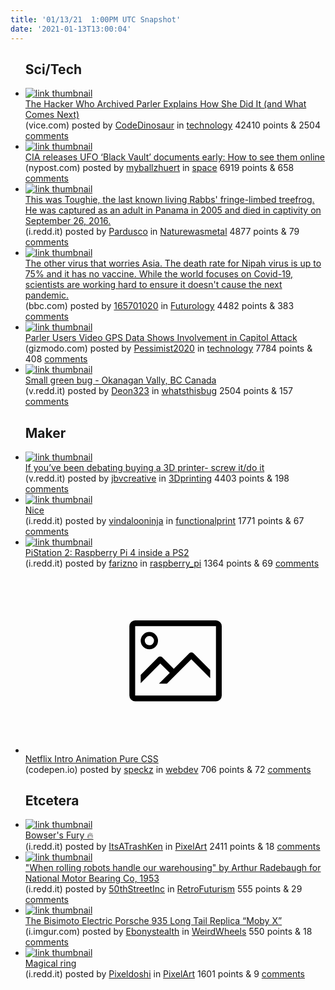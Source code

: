 ```yaml
---
title: '01/13/21  1:00PM UTC Snapshot'
date: '2021-01-13T13:00:04'
---
```

<ul>
<h2>Sci/Tech</h2>

<li><a href='https://www.vice.com/en/article/n7vqew/the-hacker-who-archived-parler-explains-how-she-did-it-and-what-comes-next'><img src='https://a.thumbs.redditmedia.com/parMXm8yH5hMc1ImzNYzHX4xW-QnLuRWzOzRL5fr208.jpg' alt='link thumbnail'></a><div><div class='linkTitle'><a href='https://www.vice.com/en/article/n7vqew/the-hacker-who-archived-parler-explains-how-she-did-it-and-what-comes-next'>The Hacker Who Archived Parler Explains How She Did It (and What Comes Next)</a></div>(vice.com) posted by <a href='https://www.reddit.com/user/CodeDinosaur'>CodeDinosaur</a> in <a href='https://www.reddit.com/r/technology'>technology</a> 42410 points & 2504 <a href='https://www.reddit.com/r/technology/comments/kvyowr/the_hacker_who_archived_parler_explains_how_she/'>comments</a></div></li>

<li><a href='https://nypost.com/2021/01/12/cia-releases-ufo-black-vault-documents-see-them-online/'><img src='https://a.thumbs.redditmedia.com/Cmf3ihMo5b7MCeKuzCPI4HyzIHDF-J6MLNdAGXuWR88.jpg' alt='link thumbnail'></a><div><div class='linkTitle'><a href='https://nypost.com/2021/01/12/cia-releases-ufo-black-vault-documents-see-them-online/'>CIA releases UFO ‘Black Vault’ documents early: How to see them online</a></div>(nypost.com) posted by <a href='https://www.reddit.com/user/myballzhuert'>myballzhuert</a> in <a href='https://www.reddit.com/r/space'>space</a> 6919 points & 658 <a href='https://www.reddit.com/r/space/comments/kw2xs9/cia_releases_ufo_black_vault_documents_early_how/'>comments</a></div></li>

<li><a href='https://i.redd.it/i7i3suafnya61.jpg'><img src='https://b.thumbs.redditmedia.com/8XhwjL9XTXrgUMr3deh9JNuPKrOPQO4Rwsa-Ioee3es.jpg' alt='link thumbnail'></a><div><div class='linkTitle'><a href='https://i.redd.it/i7i3suafnya61.jpg'>This was Toughie, the last known living Rabbs' fringe-limbed treefrog. He was captured as an adult in Panama in 2005 and died in captivity on September 26, 2016.</a></div>(i.redd.it) posted by <a href='https://www.reddit.com/user/Pardusco'>Pardusco</a> in <a href='https://www.reddit.com/r/Naturewasmetal'>Naturewasmetal</a> 4877 points & 79 <a href='https://www.reddit.com/r/Naturewasmetal/comments/kvzv9q/this_was_toughie_the_last_known_living_rabbs/'>comments</a></div></li>

<li><a href='https://www.bbc.com/future/article/20210106-nipah-virus-how-bats-could-cause-the-next-pandemic'><img src='https://b.thumbs.redditmedia.com/vP4HjmsPLhbgySczya7b3LQoY3PEXy9zLJ99PLHGPnI.jpg' alt='link thumbnail'></a><div><div class='linkTitle'><a href='https://www.bbc.com/future/article/20210106-nipah-virus-how-bats-could-cause-the-next-pandemic'>The other virus that worries Asia. The death rate for Nipah virus is up to 75% and it has no vaccine. While the world focuses on Covid-19, scientists are working hard to ensure it doesn't cause the next pandemic.</a></div>(bbc.com) posted by <a href='https://www.reddit.com/user/165701020'>165701020</a> in <a href='https://www.reddit.com/r/Futurology'>Futurology</a> 4482 points & 383 <a href='https://www.reddit.com/r/Futurology/comments/kvucmf/the_other_virus_that_worries_asia_the_death_rate/'>comments</a></div></li>

<li><a href='https://gizmodo.com/parler-users-breached-deep-inside-u-s-capitol-building-1846042905'><img src='https://b.thumbs.redditmedia.com/5LrQkWtmBWDiNpiO8IWkONlQ4nYRcJfeUovyvIlvOSw.jpg' alt='link thumbnail'></a><div><div class='linkTitle'><a href='https://gizmodo.com/parler-users-breached-deep-inside-u-s-capitol-building-1846042905'>Parler Users Video GPS Data Shows Involvement in Capitol Attack</a></div>(gizmodo.com) posted by <a href='https://www.reddit.com/user/Pessimist2020'>Pessimist2020</a> in <a href='https://www.reddit.com/r/technology'>technology</a> 7784 points & 408 <a href='https://www.reddit.com/r/technology/comments/kvzqhz/parler_users_video_gps_data_shows_involvement_in/'>comments</a></div></li>

<li><a href='https://v.redd.it/78tu95pbmwa61'><img src='https://b.thumbs.redditmedia.com/KSfk5ZZ5TSONJA4mUaKKsk25IciSGEGbkPcvIkMhbqM.jpg' alt='link thumbnail'></a><div><div class='linkTitle'><a href='https://v.redd.it/78tu95pbmwa61'>Small green bug - Okanagan Vally, BC Canada</a></div>(v.redd.it) posted by <a href='https://www.reddit.com/user/Deon323'>Deon323</a> in <a href='https://www.reddit.com/r/whatsthisbug'>whatsthisbug</a> 2504 points & 157 <a href='https://www.reddit.com/r/whatsthisbug/comments/kvrrjg/small_green_bug_okanagan_vally_bc_canada/'>comments</a></div></li>

<h2>Maker</h2>

<li><a href='https://v.redd.it/r8wck9l8pxa61'><img src='https://b.thumbs.redditmedia.com/ya7cGvGgzTas6DwGfRzqdyn3YIaQHjZrPvq673Z8DcA.jpg' alt='link thumbnail'></a><div><div class='linkTitle'><a href='https://v.redd.it/r8wck9l8pxa61'>If you’ve been debating buying a 3D printer- screw it/do it</a></div>(v.redd.it) posted by <a href='https://www.reddit.com/user/jbvcreative'>jbvcreative</a> in <a href='https://www.reddit.com/r/3Dprinting'>3Dprinting</a> 4403 points & 198 <a href='https://www.reddit.com/r/3Dprinting/comments/kvvusw/if_youve_been_debating_buying_a_3d_printer_screw/'>comments</a></div></li>

<li><a href='https://i.redd.it/ke1nk933zsa61.jpg'><img src='https://a.thumbs.redditmedia.com/X9tKJMeFvSMXcWUuTBe3d-9ZE9kemwSwcYe4msw2P34.jpg' alt='link thumbnail'></a><div><div class='linkTitle'><a href='https://i.redd.it/ke1nk933zsa61.jpg'>Nice</a></div>(i.redd.it) posted by <a href='https://www.reddit.com/user/vindalooninja'>vindalooninja</a> in <a href='https://www.reddit.com/r/functionalprint'>functionalprint</a> 1771 points & 67 <a href='https://www.reddit.com/r/functionalprint/comments/kw5eel/nice/'>comments</a></div></li>

<li><a href='https://i.redd.it/upj9suk9e0b61.jpg'><img src='https://b.thumbs.redditmedia.com/BKDoAAFG2jxtRlCB4kM-jJPEt0Kjyp2Ra8VfDT8_Pes.jpg' alt='link thumbnail'></a><div><div class='linkTitle'><a href='https://i.redd.it/upj9suk9e0b61.jpg'>PiStation 2: Raspberry Pi 4 inside a PS2</a></div>(i.redd.it) posted by <a href='https://www.reddit.com/user/farizno'>farizno</a> in <a href='https://www.reddit.com/r/raspberry_pi'>raspberry_pi</a> 1364 points & 69 <a href='https://www.reddit.com/r/raspberry_pi/comments/kw6oes/pistation_2_raspberry_pi_4_inside_a_ps2/'>comments</a></div></li>

<li><a href='https://codepen.io/claudio_bonfati/pen/mdryxPv'><svg version='1.1' viewBox='-34 -14 104 64' preserveAspectRatio='xMidYMid meet' xmlns='http://www.w3.org/2000/svg' xmlns:xlink='http://www.w3.org/1999/xlink'>
    <title>link thumbnail</title>
    <path d='M32,4H4A2,2,0,0,0,2,6V30a2,2,0,0,0,2,2H32a2,2,0,0,0,2-2V6A2,2,0,0,0,32,4ZM4,30V6H32V30Z'></path>
    <path d='M8.92,14a3,3,0,1,0-3-3A3,3,0,0,0,8.92,14Zm0-4.6A1.6,1.6,0,1,1,7.33,11,1.6,1.6,0,0,1,8.92,9.41Z'></path>
    <path d='M22.78,15.37l-5.4,5.4-4-4a1,1,0,0,0-1.41,0L5.92,22.9v2.83l6.79-6.79L16,22.18l-3.75,3.75H15l8.45-8.45L30,24V21.18l-5.81-5.81A1,1,0,0,0,22.78,15.37Z'></path>
    </svg></a><div><div class='linkTitle'><a href='https://codepen.io/claudio_bonfati/pen/mdryxPv'>Netflix Intro Animation Pure CSS</a></div>(codepen.io) posted by <a href='https://www.reddit.com/user/speckz'>speckz</a> in <a href='https://www.reddit.com/r/webdev'>webdev</a> 706 points & 72 <a href='https://www.reddit.com/r/webdev/comments/kvvm6b/netflix_intro_animation_pure_css/'>comments</a></div></li>

<h2>Etcetera</h2>

<li><a href='https://i.redd.it/r3rfamds0ya61.jpg'><img src='https://b.thumbs.redditmedia.com/AOF6rrmkmWdrNwUNoodgsW8H2JfKLTwOsiW78e3J61o.jpg' alt='link thumbnail'></a><div><div class='linkTitle'><a href='https://i.redd.it/r3rfamds0ya61.jpg'>Bowser's Fury 🔥</a></div>(i.redd.it) posted by <a href='https://www.reddit.com/user/ItsATrashKen'>ItsATrashKen</a> in <a href='https://www.reddit.com/r/PixelArt'>PixelArt</a> 2411 points & 18 <a href='https://www.reddit.com/r/PixelArt/comments/kvx6qg/bowsers_fury/'>comments</a></div></li>

<li><a href='https://i.redd.it/1ya1tbombxa61.jpg'><img src='https://b.thumbs.redditmedia.com/khH4EgQKpQCju6hYMpK5V8T1AeD-cCJ4rj2BKvq9_uw.jpg' alt='link thumbnail'></a><div><div class='linkTitle'><a href='https://i.redd.it/1ya1tbombxa61.jpg'>"When rolling robots handle our warehousing" by Arthur Radebaugh for National Motor Bearing Co, 1953</a></div>(i.redd.it) posted by <a href='https://www.reddit.com/user/50thStreetInc'>50thStreetInc</a> in <a href='https://www.reddit.com/r/RetroFuturism'>RetroFuturism</a> 555 points & 29 <a href='https://www.reddit.com/r/RetroFuturism/comments/kvua30/when_rolling_robots_handle_our_warehousing_by/'>comments</a></div></li>

<li><a href='https://i.imgur.com/BPSrZYj.jpg'><img src='https://a.thumbs.redditmedia.com/Y3W4Fg1odJ42moaKQ5eLhvvPHufOVOLZJoJbQR51cz4.jpg' alt='link thumbnail'></a><div><div class='linkTitle'><a href='https://i.imgur.com/BPSrZYj.jpg'>The Bisimoto Electric Porsche 935 Long Tail Replica “Moby X”</a></div>(i.imgur.com) posted by <a href='https://www.reddit.com/user/Ebonystealth'>Ebonystealth</a> in <a href='https://www.reddit.com/r/WeirdWheels'>WeirdWheels</a> 550 points & 18 <a href='https://www.reddit.com/r/WeirdWheels/comments/kwbair/the_bisimoto_electric_porsche_935_long_tail/'>comments</a></div></li>

<li><a href='https://i.redd.it/bbqod3ieyxa61.gif'><img src='https://b.thumbs.redditmedia.com/mdjfbWOC834c8S2IeIPFXkm2ODjT8dQXEmqbj0_34ZQ.jpg' alt='link thumbnail'></a><div><div class='linkTitle'><a href='https://i.redd.it/bbqod3ieyxa61.gif'>Magical ring</a></div>(i.redd.it) posted by <a href='https://www.reddit.com/user/Pixeldoshi'>Pixeldoshi</a> in <a href='https://www.reddit.com/r/PixelArt'>PixelArt</a> 1601 points & 9 <a href='https://www.reddit.com/r/PixelArt/comments/kvwwqd/magical_ring/'>comments</a></div></li>

</ul>
